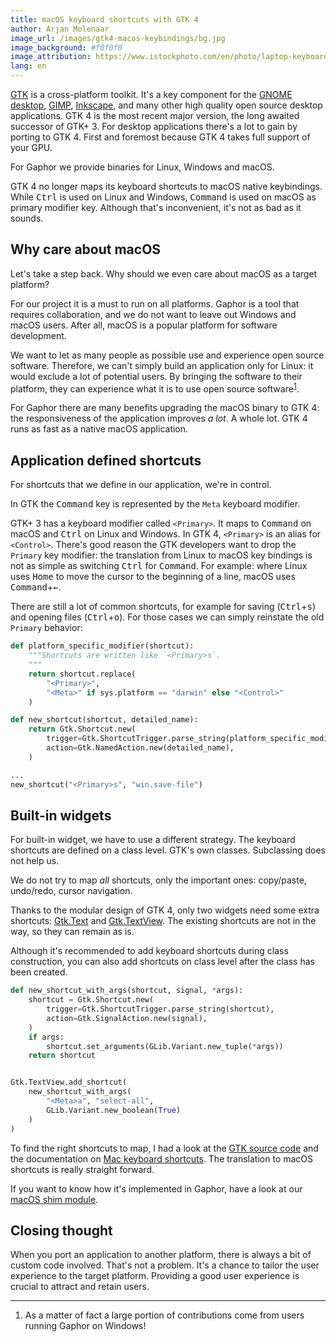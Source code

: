 ```yaml
---
title: macOS keyboard shortcuts with GTK 4
author: Arjan Molenaar
image_url: /images/gtk4-macos-keybindings/bg.jpg
image_background: #f0f0f0
image_attribution: https://www.istockphoto.com/en/photo/laptop-keyboard-gm491528360-75794947
lang: en
---
```


[GTK](https://gtk.org) is a cross-platform toolkit. It's a key component for the
[GNOME desktop](https://gnome.org), [GIMP](https://gimp.org),
[Inkscape](https://inkscape.org), and many other high quality open source
desktop applications. GTK 4 is the most recent major version, the long awaited
successor of GTK+ 3. For desktop applications there's a lot to gain by porting
to GTK 4. First and foremost because GTK 4 takes full support of your GPU.

For Gaphor we provide binaries for Linux, Windows and macOS.

GTK 4 no longer maps its keyboard shortcuts to macOS native keybindings. While
<kbd>Ctrl</kbd> is used on Linux and Windows, <kbd>Command</kbd> is used on
macOS as primary modifier key. Although that's inconvenient, it's not as bad as
it sounds.

<!--break-->

## Why care about macOS

Let's take a step back. Why should we even care about macOS as a target platform?

For our project it is a must to run on all platforms. Gaphor is a tool that
requires collaboration, and we do not want to leave out Windows and macOS users.
After all, macOS is a popular platform for software development.

We want to let as many people as possible use and experience open source
software. Therefore, we can't simply build an application only for Linux: it
would exclude a lot of potential users. By bringing the software to their
platform, they can experience what it is to use open source
software<sup>[1](#footnotes)</sup>.

For Gaphor there are many benefits upgrading the macOS binary to GTK 4: the
responsiveness of the application improves _a lot_. A whole lot. GTK 4 runs as
fast as a native macOS application.

## Application defined shortcuts

For shortcuts that we define in our application, we're in control.

In GTK the <kbd>Command</kbd> key is represented by the `Meta` keyboard modifier.

GTK+ 3 has a keyboard modifier called `<Primary>`. It maps to <kbd>Command</kbd>
on macOS and <kbd>Ctrl</kbd> on Linux and Windows. In GTK 4, `<Primary>` is an
alias for `<Control>`. There's good reason the GTK developers want to drop the
`Primary` key modifier: the translation from Linux to macOS key bindings is not
as simple as switching <kbd>Ctrl</kbd> for <kbd>Command</kbd>. For example:
where Linux uses <kbd>Home</kbd> to move the cursor to the beginning of a line,
macOS uses <kbd>Command</kbd>+<kbd>←</kbd>.

There are still a lot of common shortcuts, for example for saving
(<kbd>Ctrl</kbd>+<kbd>s</kbd>) and opening files (<kbd>Ctrl</kbd>+<kbd>o</kbd>).
For those cases we can simply reinstate the old `Primary` behavior:

```python
def platform_specific_modifier(shortcut):
    """Shortcuts are written like `<Primary>s`.
    """
    return shortcut.replace(
        "<Primary>",
        "<Meta>" if sys.platform == "darwin" else "<Control>"
    )

def new_shortcut(shortcut, detailed_name):
    return Gtk.Shortcut.new(
        trigger=Gtk.ShortcutTrigger.parse_string(platform_specific_modifier(shortcut)),
        action=Gtk.NamedAction.new(detailed_name),
    )

...
new_shortcut("<Primary>s", "win.save-file")
```

## Built-in widgets

For built-in widget, we have to use a different strategy. The keyboard shortcuts
are defined on a class level. GTK's own classes. Subclassing does not help us.

We do not try to map _all_ shortcuts, only the important ones: copy/paste,
undo/redo, cursor navigation.

Thanks to the modular design of GTK 4, only two widgets need some extra
shortcuts: [Gtk.Text](https://docs.gtk.org/gtk4/class.Text.html) and
[Gtk.TextView](https://docs.gtk.org/gtk4/class.TextView.html). The existing
shortcuts are not in the way, so they can remain as is.

Although it's recommended to add keyboard shortcuts during class construction,
you can also add shortcuts on class level after the class has been created.

```python
def new_shortcut_with_args(shortcut, signal, *args):
    shortcut = Gtk.Shortcut.new(
        trigger=Gtk.ShortcutTrigger.parse_string(shortcut),
        action=Gtk.SignalAction.new(signal),
    )
    if args:
        shortcut.set_arguments(GLib.Variant.new_tuple(*args))
    return shortcut


Gtk.TextView.add_shortcut(
    new_shortcut_with_args(
        "<Meta>a", "select-all",
        GLib.Variant.new_boolean(True)
    )
)
```

To find the right shortcuts to map, I had a look at the [GTK source
code](https://gitlab.gnome.org/GNOME/gtk/) and the documentation on [Mac
keyboard shortcuts](https://support.apple.com/en-us/HT201236). The translation
to macOS shortcuts is really straight forward.

If you want to know how it's implemented in Gaphor, have a look at our [macOS
shim module](https://github.com/gaphor/gaphor/blob/main/gaphor/ui/macosshim.py).

## Closing thought

When you port an application to another platform, there is always a bit of
custom code involved. That's not a problem. It's a chance to tailor the user
experience to the target platform. Providing a good user experience is crucial
to attract and retain users.

---
<div id="footnotes"></div>

1. As a matter of fact a large portion of contributions come from users running Gaphor on Windows!
